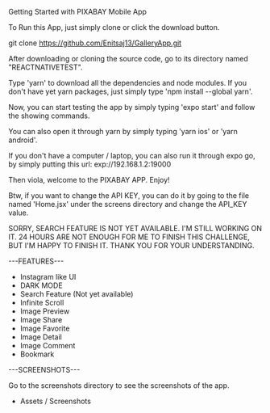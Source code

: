 Getting Started with PIXABAY Mobile App

To Run this App, just simply clone or click the download button.

git clone https://github.com/Enitsaj13/GalleryApp.git

After downloading or cloning the source code, go to its directory named "REACTNATIVETEST".

Type 'yarn' to download all the dependencies and node modules. If you don't have yet yarn packages, just simply type 'npm install --global yarn'.

Now, you can start testing the app by simply typing 'expo start' and follow the showing commands.

You can also open it through yarn by simply typing 'yarn ios' or 'yarn android'.

If you don't have a computer / laptop, you can also run it through expo go, by simply putting this url: exp://192.168.1.2:19000

Then viola, welcome to the PIXABAY APP. Enjoy!

Btw, if you want to change the API KEY, you can do it by going to the file named 'Home.jsx' under the screens directory and change the API_KEY value.

SORRY, SEARCH FEATURE IS NOT YET AVAILABLE. I'M STILL WORKING ON IT.
24 HOURS ARE NOT ENOUGH FOR ME TO FINISH THIS CHALLENGE, BUT I'M HAPPY TO FINISH IT. THANK YOU FOR YOUR UNDERSTANDING.

---FEATURES---

- Instagram like UI
- DARK MODE
- Search Feature (Not yet available)
- Infinite Scroll
- Image Preview
- Image Share
- Image Favorite
- Image Detail
- Image Comment
- Bookmark

---SCREENSHOTS---

Go to the screenshots directory to see the screenshots of the app.

- Assets / Screenshots
